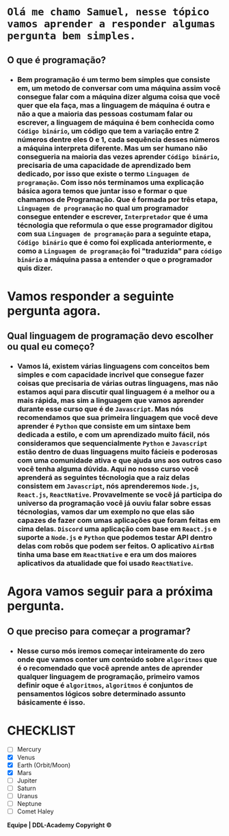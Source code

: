 # **``Olá me chamo Samuel, nesse tópico vamos aprender a responder algumas pergunta bem simples.``**

## **O que é programação?**

- ### Bem programação é um termo bem simples que consiste em, um metodo de conversar com uma máquina assim você consegue falar com a máquina dizer alguma coisa que você quer que ela faça, mas a linguagem de máquina é outra e não a que a maioria das pessoas costumam falar ou escrever, a linguagem de máquina é bem conhecida como ``Código binário``, um código que tem a variação entre 2 números dentre eles 0 e 1, cada sequência desses números a máquina interpreta diferente. Mas um ser humano não consegueria na maioria das vezes aprender ``Código binário``, precisaria de uma capacidade de aprendizado bem dedicado, por isso que existe o termo ``Linguagem de programação``. Com isso nós terminamos uma explicação básica agora temos que juntar isso e formar o que chamamos de Programação. Que é formada por três etapa, ``Linguagem de programação`` no qual um programador consegue entender e escrever, ``Interpretador`` que é uma técnologia que reformula o que esse programador digitou com sua ``Linguagem de programação`` para a seguinte etapa, ``Código binário`` que é como foi explicada anteriormente, e como a ``Linguagem de programação`` foi "traduzida" para ``código binário`` a máquina passa a entender o que o programador quis dizer.

# Vamos responder a seguinte pergunta agora.

## **Qual linguagem de programação devo escolher ou qual eu começo?**

- ### Vamos lá, existem várias linguagens com conceitos bem simples e com capacidade incrivel que consegue fazer coisas que precisaria de várias outras linguagens, mas não estamos aqui para discutir qual linguagem é a melhor ou a mais rápida, mas sim a linguagem que vamos aprender durante esse curso que é de ``Javascript``. Mas nós recomendamos que sua primeira linguagem que você deve aprender é ``Python`` que consiste em um sintaxe bem dedicada a estilo, e com um aprendizado muito fácil, nós consideramos que sequencialmente ``Python`` e ``Javascript`` estão dentro de duas linguagens muito fácieis e poderosas com uma comunidade ativa e que ajuda uns aos outros caso você tenha alguma dúvida. Aqui no nosso curso você aprenderá as seguintes técnologia que a raiz delas consistem em ``Javascript``, nós aprenderemos ``Node.js``, ``React.js``, ``ReactNative``. Provavelmente se você já participa do universo da programação você já ouviu falar sobre essas técnologias, vamos dar um exemplo no que elas são capazes de fazer com umas aplicações que foram feitas em cima delas. ``Discord`` uma aplicação com base em ``React.js`` e suporte a ``Node.js`` e ``Python`` que podemos testar API dentro delas com robôs que podem ser feitos. O aplicativo ``AirBnB`` tinha uma base em ``ReactNative`` e era um dos maiores aplicativos da atualidade que foi usado ``ReactNative``.

# Agora vamos seguir para a próxima pergunta.

## **O que preciso para começar a programar?**

- ### Nesse curso mós iremos começar inteiramente do zero onde que vamos conter um conteúdo sobre ``algoritmos`` que é o recomendado que você aprende antes de aprender qualquer linguagem de programação, primeiro vamos definir oque é ``algoritmos``, ``algoritmos`` é conjuntos de pensamentos lógicos sobre determinado assunto básicamente é isso.

# CHECKLIST
- [ ] Mercury
- [x] Venus
- [x] Earth (Orbit/Moon)
- [x] Mars
- [ ] Jupiter
- [ ] Saturn
- [ ] Uranus
- [ ] Neptune
- [ ] Comet Haley

**Equipe | DDL-Academy Copyright &copy;**
